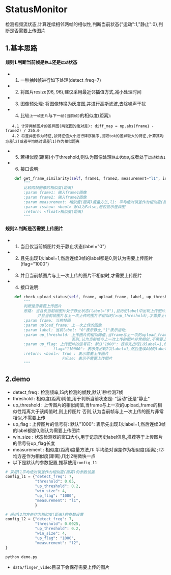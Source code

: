 # StatusMonitor

检测视频流状态,计算连续相邻两帧的相似性,判断当前状态{"运动":1,"静止":0},判断是否需要上传图片

## 1.基本思路
#### 规则1.判断当前帧是`静止`还是`运动`状态

- 1. 一秒抽N帧进行如下处理(detect_freq=7)
- 2. 将图片resize(96, 96),建议采用最近邻插值方式,减小处理时间
- 3. 图像预处理: 将图像转换为灰度图,并进行高斯滤波,去除噪声干扰
- 4. 比较`上一帧图片`与`下一帧(当前帧)`的相似度(距离): 
```
   4.1 计算两帧图片的差异图(两张图的绝对差): diff_map = np.abs(frame1 - frame2) / 255.0
   4.2 将差异图作为特征,按特征值大小进行降序排序,提取tok的差异较大的特征,计算其均方差l2(或者平均绝对误差l1)作为相似距离
```
- 5. 若相似度(距离)小于threshold,则认为图像处理`静止状态0`,或者处于`运动状态1`
- 6. 接口说明:

```python
    def get_frame_similarity(self, frame1, frame2, measurement="l1", isshow=False):
        """
        比较两帧图像的相似度(距离)
        :param frame1: 输入frame1图像
        :param frame2: 输入frame2图像
        :param measurement: 相似度(距离)度量方法,l1: 平均绝对误差作为相似度(距离),l2: 均方差作为相似距离
        :param isshow: <bool> 默认为False,是否显示差异图
        :return: <float>相似度(距离)
        """
````


#### 规则2.判断是否需要上传图片

- 1. 当且仅当前帧图片处于静止状态(label="0")
- 2. 且先出现1次label=1,然后连续3帧的label都是0,则认为需要上传图片(flag="1000")
- 3. 并且当前帧图片与上一次上传的图片不相似时,才需要上传图片
- 4. 接口说明:

```python
    def check_upload_status(self, frame, upload_frame, label, up_threshold=0.001, up_flag="1000"):
        """
        判断是否需要上传图片
        思路: 当且仅当前帧图片处于静止状态(label="0"),且历史label中出现上传图片的信号符(flag="1000"),
              并且当前帧图片与上一次上传的图片不相似时(>up_threshold),才需要上传图片
        :param frame: 当前帧图
        :param upload_frame: 上一次上传的图像
        :param label: 当前label: "0"表示静止,"1"表示运动,
        :param up_threshold: 上传图片的相似阈值,当frame与上一次的upload_frame的相似性距离大于该阈值时,则上传图片
                             否则,认为当前帧与上一次上传的图片非常相似,不需要上传
        :param up_flag: 上传图片的信号符: 默认"1000": 表示先出现1次label=1,然后连续3帧的label都是0,则认为需要上传图片,
                     flag="110000": 表示先出现2次label=1,然后连续4帧的label都是0,则认为需要上传图片
        :return: <bool>: True : 表示需要上传图片
                         False: 表示不需要上传图片
        """

```

## 2.demo

- detect_freq  : 检测频率,1S内检测的帧数,默认1秒检测7帧
- threshold    : 相似度(距离)阈值,用于判断当前状态是: "运动"还是"静止"
- up_threshold : 上传图片的相似阈值,当frame与上一次的upload_frame的相似性距离大于该阈值时,则上传图片
                否则,认为当前帧与上一次上传的图片非常相似,不需要上传
- up_flag      : 上传图片的信号符: 默认"1000": 表示先出现1次label=1,然后连续3帧的label都是0,则认为需要上传图片
- win_size     : 状态检测器的窗口大小,用于记录历史label信息,推荐等于上传图片的信号符up_flag长度
- measurement  : 相似度(距离)度量方法,l1: 平均绝对误差作为相似度(距离); l2: 均方差作为相似度(距离),l1比l2稍微快一点
- 以下是默认的参数配置,推荐使用`config_l1`

```python
# 采用l1平均绝对误差作为相似度(距离)的参数设置
config_l1 = {"detect_freq": 7,
             "threshold": 0.05,
             "up_threshold": 0.2,
             "win_size": 4,
             "up_flag": "1000",
             "measurement": "l1",
             }

# 采用l2均方差作为相似度(距离)的参数设置
config_l2 = {"detect_freq": 7,
             "threshold": 0.0025,
             "up_threshold": 0.2,
             "win_size": 4,
             "up_flag": "1000",
             "measurement": "l2",
}
```


```bash
python demo.py
```

- `data/finger_video`目录下会保存需要上传的图片
